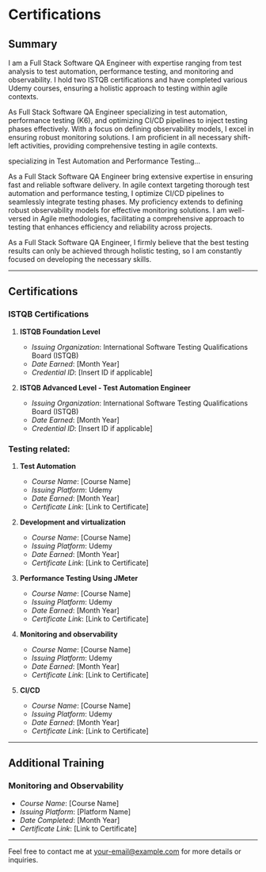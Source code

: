 # Certifications

## Summary
I am a Full Stack Software QA Engineer with expertise ranging from test analysis to test automation, performance testing, and monitoring and observability. I hold two ISTQB certifications and have completed various Udemy courses, ensuring a holistic approach to testing within agile contexts.

As Full Stack Software QA Engineer specializing in test automation, performance testing (K6), and optimizing CI/CD pipelines to inject testing phases effectively. With a focus on defining observability models, I excel in ensuring robust monitoring solutions. I am proficient in all necessary shift-left activities, providing comprehensive testing in agile contexts.

specializing in Test Automation and Performance Testing...

As a Full Stack Software QA Engineer bring extensive expertise in ensuring fast and reliable software delivery. In agile context targeting thorough test automation and performance testing, I optimize CI/CD pipelines to seamlessly integrate testing phases. 
 My proficiency extends to defining robust observability models for effective monitoring solutions. 
 I am well-versed in Agile methodologies, facilitating a comprehensive approach to testing that enhances efficiency and reliability across projects.
 
As a Full Stack Software QA Engineer, I firmly believe that the best testing results can only be achieved through holistic testing, so I am constantly focused on developing the necessary skills.

---

## Certifications

### ISTQB Certifications
1. **ISTQB Foundation Level**
   - *Issuing Organization*: International Software Testing Qualifications Board (ISTQB)
   - *Date Earned*: [Month Year]
   - *Credential ID*: [Insert ID if applicable]

2. **ISTQB Advanced Level - Test Automation Engineer**
   - *Issuing Organization*: International Software Testing Qualifications Board (ISTQB)
   - *Date Earned*: [Month Year]
   - *Credential ID*: [Insert ID if applicable]

### Testing related:

1. **Test Automation**
   - *Course Name*: [Course Name]
   - *Issuing Platform*: Udemy
   - *Date Earned*: [Month Year]
   - *Certificate Link*: [Link to Certificate]

3. **Development and virtualization**
   - *Course Name*: [Course Name]
   - *Issuing Platform*: Udemy
   - *Date Earned*: [Month Year]
   - *Certificate Link*: [Link to Certificate]

2. **Performance Testing Using JMeter**
   - *Course Name*: [Course Name]
   - *Issuing Platform*: Udemy
   - *Date Earned*: [Month Year]
   - *Certificate Link*: [Link to Certificate]

3. **Monitoring and observability**
   - *Course Name*: [Course Name]
   - *Issuing Platform*: Udemy
   - *Date Earned*: [Month Year]
   - *Certificate Link*: [Link to Certificate]

4. **CI/CD**
   - *Course Name*: [Course Name]
   - *Issuing Platform*: Udemy
   - *Date Earned*: [Month Year]
   - *Certificate Link*: [Link to Certificate]
   

---

## Additional Training
### Monitoring and Observability
- *Course Name*: [Course Name]
- *Issuing Platform*: [Platform Name]
- *Date Completed*: [Month Year]
- *Certificate Link*: [Link to Certificate]

---

Feel free to contact me at [your-email@example.com](mailto:your-email@example.com) for more details or inquiries.
